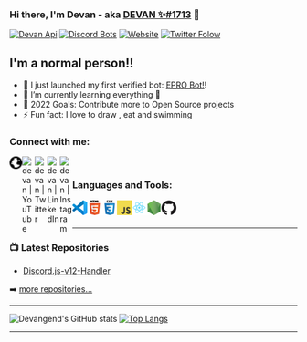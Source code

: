 ### Hi there, I'm Devan - aka [DEVAN ✨#1713][website] 👋 
[![Devan Api](https://cdn.discordapp.com/attachments/809578955736219648/960736484191772692/colorful-abstract-wallpaper-design_23-2148467625.jpg)](http://eprobot.tk/api)
[![Discord Bots](https://cdn.discordapp.com/attachments/853617109560328192/922140561513799690/Untitled.png)](https://top.gg/bot/823554361397215294)
[![Website](https://cdn.discordapp.com/attachments/853617109560328192/922147472275542047/Untitled1.png)](http://eprobot.ga)
[![Twitter Folow](https://img.shields.io/twitter/follow/its_kmal?color=1DA1F2&logo=twitter&style=for-the-badge)](https://twitter.com/intent/follow?original_referer=https%3A%2F%2Fgithub.com%2FcodeSTACKr&screen_name=its_kmal)

## I'm a normal person!!

- 🔭 I just launched my first verified bot: [EPRO Bot!][course]!
- 🌱 I’m currently learning everything 🤣
- 🥅 2022 Goals: Contribute more to Open Source projects
- ⚡ Fun fact: I love to draw , eat and swimming

### Connect with me:

[<img align="left" alt="eprobot.ga" width="22px" src="https://raw.githubusercontent.com/iconic/open-iconic/master/svg/globe.svg" />][website]
[<img align="left" alt="devan | YouTube" width="22px" src="https://cdn.discordapp.com/attachments/853617109560328192/922148356195749888/blakc-twitch-icon-0.png" />][youtube]
[<img align="left" alt="devan | Twitter" width="22px" src="https://cdn.jsdelivr.net/npm/simple-icons@v3/icons/twitter.svg" />][twitter]
[<img align="left" alt="devan | LinkedIn" width="22px" src="https://cdn.discordapp.com/attachments/853617109560328192/922133158978261052/discord-black-icon-1.png" />][linkedin]
[<img align="left" alt="devan | Instagram" width="22px" src="https://cdn.jsdelivr.net/npm/simple-icons@v3/icons/instagram.svg" />][instagram]

<br />

### Languages and Tools:

[<img align="left" alt="Visual Studio Code" width="26px" src="https://raw.githubusercontent.com/github/explore/80688e429a7d4ef2fca1e82350fe8e3517d3494d/topics/visual-studio-code/visual-studio-code.png" />][webdevplaylist]
[<img align="left" alt="HTML5" width="26px" src="https://raw.githubusercontent.com/github/explore/80688e429a7d4ef2fca1e82350fe8e3517d3494d/topics/html/html.png" />][webdevplaylist]
[<img align="left" alt="CSS3" width="26px" src="https://raw.githubusercontent.com/github/explore/80688e429a7d4ef2fca1e82350fe8e3517d3494d/topics/css/css.png" />][cssplaylist]
[<img align="left" alt="JavaScript" width="26px" src="https://raw.githubusercontent.com/github/explore/80688e429a7d4ef2fca1e82350fe8e3517d3494d/topics/javascript/javascript.png" />][jsplaylist]
[<img align="left" alt="React" width="26px" src="https://raw.githubusercontent.com/github/explore/80688e429a7d4ef2fca1e82350fe8e3517d3494d/topics/react/react.png" />][reactplaylist]
[<img align="left" alt="Node.js" width="26px" src="https://raw.githubusercontent.com/github/explore/80688e429a7d4ef2fca1e82350fe8e3517d3494d/topics/nodejs/nodejs.png" />][webdevplaylist]
[<img align="left" alt="GitHub" width="26px" src="https://raw.githubusercontent.com/github/explore/78df643247d429f6cc873026c0622819ad797942/topics/github/github.png" />][webdevplaylist]


<br />
<br />

---

### 📺 Latest Repositories 

<!-- YOUTUBE:START -->
- [Discord.js-v12-Handler](https://github.com/Devangend/Discord.js-v12-Handler)
<!-- YOUTUBE:END -->

➡️ [more repositories...](https://github.com/Devangend?tab=repositories)

---

![Devangend's GitHub stats](https://github-readme-stats.vercel.app/api?username=Devangend&show_icons=true&theme=radical)
[![Top Langs](https://github-readme-stats.vercel.app/api/top-langs/?username=Devangend&theme=tokyonight)](https://github.com/Devangend/github-readme-stats)

---

[website]: http://eprobot.ga
[course]: http://eprobot.ga
[twitter]: https://twitter.com/its_kmal
[youtube]: https://www.twitch.tv/devangend
[instagram]: https://www.instagram.com/its.kmals
[linkedin]: https://
[webdevplaylist]: https://
[jsplaylist]: https://
[cssplaylist]: https://
[reactplaylist]: https://
